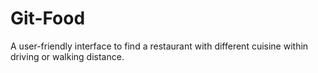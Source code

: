 # Git-Food
A user-friendly interface to find a restaurant with different cuisine within driving or walking distance. 
